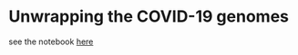 # Unwrapping the COVID-19 genomes

see the notebook [here](https://www.kaggle.com/amansingh29/unwrapping-the-covid-19-genomes/)

